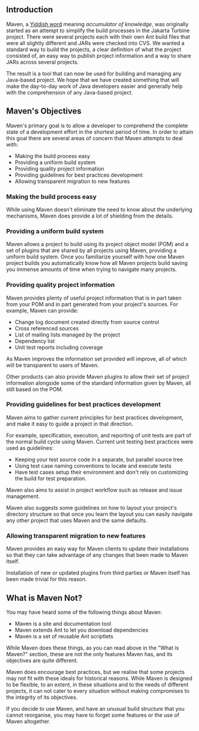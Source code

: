 ## Introduction

Maven, a [Yiddish word](https://en.wikipedia.org/wiki/Maven) meaning
*accumulator of knowledge*, was originally started as an attempt to
simplify the build processes in the Jakarta Turbine project. There were
several projects each with their own Ant build files that were all
slightly different and JARs were checked into CVS. We wanted a standard
way to build the projects, a clear definition of what the project
consisted of, an easy way to publish project information and a way to
share JARs across several projects.

The result is a tool that can now be used for building and managing any
Java-based project. We hope that we have created something that will
make the day-to-day work of Java developers easier and generally help
with the comprehension of any Java-based project.

## Maven's Objectives

Maven's primary goal is to allow a developer to comprehend the complete
state of a development effort in the shortest period of time. In order
to attain this goal there are several areas of concern that Maven
attempts to deal with:

-   Making the build process easy
-   Providing a uniform build system
-   Providing quality project information
-   Providing guidelines for best practices development
-   Allowing transparent migration to new features

### Making the build process easy

While using Maven doesn't eliminate the need to know about the
underlying mechanisms, Maven does provide a lot of shielding from the
details.

### Providing a uniform build system

Maven allows a project to build using its project object model (POM) and
a set of plugins that are shared by all projects using Maven, providing
a uniform build system. Once you familiarize yourself with how one Maven
project builds you automatically know how all Maven projects build
saving you immense amounts of time when trying to navigate many
projects.

### Providing quality project information

Maven provides plenty of useful project information that is in part
taken from your POM and in part generated from your project's sources.
For example, Maven can provide:

-   Change log document created directly from source control
-   Cross referenced sources
-   List of mailing lists managed by the project
-   Dependency list
-   Unit test reports including coverage

As Maven improves the information set provided will improve, all of
which will be transparent to users of Maven.

Other products can also provide Maven plugins to allow their set of
project information alongside some of the standard information given by
Maven, all still based on the POM.

### Providing guidelines for best practices development

Maven aims to gather current principles for best practices development,
and make it easy to guide a project in that direction.

For example, specification, execution, and reporting of unit tests are
part of the normal build cycle using Maven. Current unit testing best
practices were used as guidelines:

-   Keeping your test source code in a separate, but parallel source
    tree
-   Using test case naming conventions to locate and execute tests
-   Have test cases setup their environment and don't rely on
    customizing the build for test preparation.

Maven also aims to assist in project workflow such as release and issue management.

Maven also suggests some guidelines on how to layout your project's
directory structure so that once you learn the layout you can easily
navigate any other project that uses Maven and the same defaults.

### Allowing transparent migration to new features

Maven provides an easy way for Maven clients to update their
installations so that they can take advantage of any changes that been
made to Maven itself.

Installation of new or updated plugins from third parties or Maven
itself has been made trivial for this reason.

## What is Maven Not?

You may have heard some of the following things about Maven:

-   Maven is a site and documentation tool
-   Maven extends Ant to let you download dependencies
-   Maven is a set of reusable Ant scriptlets

While Maven does these things, as you can read above in the "What is
Maven?" section, these are not the only features Maven has, and its
objectives are quite different.

Maven does encourage best practices, but we realise that some projects
may not fit with these ideals for historical reasons. While Maven is
designed to be flexible, to an extent, in these situations and to the
needs of different projects, it can not cater to every situation without
making compromises to the integrity of its objectives.

If you decide to use Maven, and have an unusual build structure that you
cannot reorganise, you may have to forget some features or the use of
Maven altogether.

